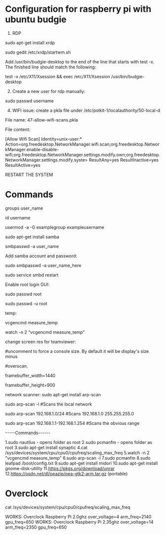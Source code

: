 # Configuration for raspberry pi with ubuntu budgie 
1. RDP

sudo apt-get install xrdp

sudo gedit /etc/xrdp/startwm.sh

Add /usr/bin/budgie-desktop to the end of the line that starts with test -x. The finished line should match the following:

test -x /etc/X11/Xsession && exec /etc/X11/Xsession /usr/bin/budgie-desktop

2. Create a new user for rdp manually:

sudo passwd username

4. WIFI issue: create a pkla file under /etc/polkit-1/localauthority/50-local-d

File name: 47-allow-wifi-scans.pkla

File content:

[Allow Wifi Scan]
Identity=unix-user:*
Action=org.freedesktop.NetworkManager.wifi.scan;org.freedesktop.NetworkManager.enable-disable-wifi;org.freedesktop.NetworkManager.settings.modify.own;org.freedesktop.NetworkManager.settings.modify.syste>
ResultAny=yes
ResultInactive=yes
ResultActive=yes

RESTART THE SYSTEM

# Commands

groups user_name

id username

usermod -a -G examplegroup exampleusername

sudo apt-get install samba

smbpasswd -a user_name

Add samba account and password:

sudo smbpasswd -a user_name_here

sudo service smbd restart

Enable root login GUI:

sudo passwd root

sudo passwd -u root

temp:

vcgencmd measure_temp

watch -n 2 "vcgencmd measure_temp"

change screen res for teamviewer:

#uncomment to force a console size. By default it will be display's size minus

#overscan.

framebuffer_width=1440

framebuffer_height=900

network scanner:
sudo apt-get install arp-scan

sudo arp-scan -l #Scans the local network

sudo arp-scan 192.168.1.0/24 #Scans 192.168.1.0 255.255.255.0

sudo arp-scan 192.168.1.1-192.168.1.254 #Scans the obvious range

-----Commands------

1.sudo nautilus - opens folder as root
2.sudo pcmanfm - opens folder as root
3.sudo apt-get install synaptic
4.cat /sys/devices/system/cpu/cpu0/cpufreq/scaling_max_freq
5.watch -n 2 "vcgencmd measure_temp"
6.sudo arp-scan -l
7.sudo pcmanfm
8.sudo leafpad /boot/config.txt
9.sudo apt-get install midori
10.sudo apt-get install gnome-disk-utility
11.https://pkgs.org/download/unrar
12.https://osdn.net/dl/peazip/pea-gtk2-arm.tar.gz (portable)

# Overclock

cat /sys/devices/system/cpu/cpu0/cpufreq/scaling_max_freq

WORKS:
Overclock Raspberry Pi 2.0ghz
over_voltage=4
arm_freq=2140
gpu_freq=650
WORKS:
Overclock Raspberry Pi 2.35ghz
over_voltage=14
arm_freq=2350
gpu_freq=650
